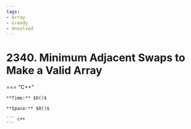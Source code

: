 ```yaml
---
tags:
- Array
- Greedy
- Unsolved
---
```



# 2340. Minimum Adjacent Swaps to Make a Valid Array

=== "C++"

    **Time:** $O()$

    **Space:** $O()$

    ``` c++
    ```